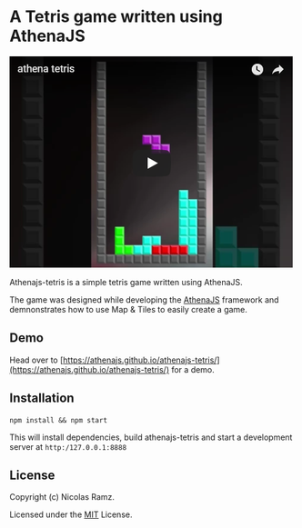 # A Tetris game written using AthenaJS

[![Tetris](img/athenajs-tetris.png)](https://www.youtube.com/watch?v=zvzP5iCjdsE "Tetris")

Athenajs-tetris is a simple tetris game written using AthenaJS.

The game was designed while developing the [AthenaJS](https://github.com/AthenaJS/athenajs) framework and demnonstrates how to use
Map & Tiles to easily create a game.

## Demo

Head over to [https://athenajs.github.io/athenajs-tetris/](https://athenajs.github.io/athenajs-tetris/) for a demo.

## Installation

```
npm install && npm start
```

This will install dependencies, build athenajs-tetris and start a development server at `http:/127.0.0.1:8888`

## License

Copyright (c) Nicolas Ramz.

Licensed under the [MIT](LICENSE) License.
